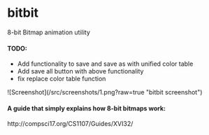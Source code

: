 bitbit
======

8-bit Bitmap animation utility
<h4>TODO:</h4>
<ul>
<li>Add functionality to save and save as with unified color table </li>
<li>Add save all button with above functionality</li>
<li>fix replace color table function</li>
</ul>
![Screenshot](/src/screenshots/1.png?raw=true "bitbit screenshot")

<h4>A guide that simply explains how 8-bit bitmaps work:</h4>
http://compsci17.org/CS1107/Guides/XVI32/<a href="http://compsci17.org/CS1107/Guides/XVI32/"></a>
